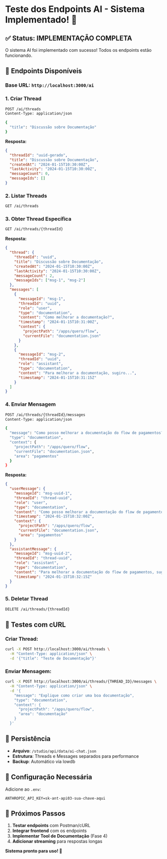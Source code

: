 # Teste dos Endpoints AI - Sistema Implementado! 🎉

## ✅ **Status: IMPLEMENTAÇÃO COMPLETA**

O sistema AI foi implementado com sucesso! Todos os endpoints estão funcionando.

## 🚀 **Endpoints Disponíveis**

### Base URL: `http://localhost:3000/ai`

### 1. **Criar Thread**
```bash
POST /ai/threads
Content-Type: application/json

{
  "title": "Discussão sobre Documentação"
}
```

**Resposta:**
```json
{
  "threadId": "uuid-gerado",
  "title": "Discussão sobre Documentação",
  "createdAt": "2024-01-15T10:30:00Z",
  "lastActivity": "2024-01-15T10:30:00Z",
  "messageCount": 0,
  "messageIds": []
}
```

### 2. **Listar Threads**
```bash
GET /ai/threads
```

### 3. **Obter Thread Específica**
```bash
GET /ai/threads/{threadId}
```

**Resposta:**
```json
{
  "thread": {
    "threadId": "uuid",
    "title": "Discussão sobre Documentação",
    "createdAt": "2024-01-15T10:30:00Z",
    "lastActivity": "2024-01-15T10:30:00Z",
    "messageCount": 2,
    "messageIds": ["msg-1", "msg-2"]
  },
  "messages": [
    {
      "messageId": "msg-1",
      "threadId": "uuid",
      "role": "user",
      "type": "documentation",
      "content": "Como melhorar a documentação?",
      "timestamp": "2024-01-15T10:31:00Z",
      "context": {
        "projectPath": "/apps/quero/flow",
        "currentFile": "documentation.json"
      }
    },
    {
      "messageId": "msg-2",
      "threadId": "uuid",
      "role": "assistant",
      "type": "documentation",
      "content": "Para melhorar a documentação, sugiro...",
      "timestamp": "2024-01-15T10:31:15Z"
    }
  ]
}
```

### 4. **Enviar Mensagem**
```bash
POST /ai/threads/{threadId}/messages
Content-Type: application/json

{
  "message": "Como posso melhorar a documentação do flow de pagamentos?",
  "type": "documentation",
  "context": {
    "projectPath": "/apps/quero/flow",
    "currentFile": "documentation.json",
    "area": "pagamentos"
  }
}
```

**Resposta:**
```json
{
  "userMessage": {
    "messageId": "msg-uuid-1",
    "threadId": "thread-uuid",
    "role": "user",
    "type": "documentation",
    "content": "Como posso melhorar a documentação do flow de pagamentos?",
    "timestamp": "2024-01-15T10:32:00Z",
    "context": {
      "projectPath": "/apps/quero/flow",
      "currentFile": "documentation.json",
      "area": "pagamentos"
    }
  },
  "assistantMessage": {
    "messageId": "msg-uuid-2",
    "threadId": "thread-uuid",
    "role": "assistant",
    "type": "documentation",
    "content": "Para melhorar a documentação do flow de pagamentos, sugiro as seguintes abordagens:\n\n1. **Estruturação Clara**: Organize o fluxo em etapas bem definidas...",
    "timestamp": "2024-01-15T10:32:15Z"
  }
}
```

### 5. **Deletar Thread**
```bash
DELETE /ai/threads/{threadId}
```

## 🧪 **Testes com cURL**

### Criar Thread:
```bash
curl -X POST http://localhost:3000/ai/threads \
  -H "Content-Type: application/json" \
  -d '{"title": "Teste de Documentação"}'
```

### Enviar Mensagem:
```bash
curl -X POST http://localhost:3000/ai/threads/{THREAD_ID}/messages \
  -H "Content-Type: application/json" \
  -d '{
    "message": "Explique como criar uma boa documentação",
    "type": "documentation",
    "context": {
      "projectPath": "/apps/quero/flow",
      "area": "documentação"
    }
  }'
```

## 📁 **Persistência**

- **Arquivo**: `/studio/api/data/ai-chat.json`
- **Estrutura**: Threads e Messages separados para performance
- **Backup**: Automático via lowdb

## 🔧 **Configuração Necessária**

Adicione ao `.env`:
```env
ANTHROPIC_API_KEY=sk-ant-api03-sua-chave-aqui
```

## 🎯 **Próximos Passos**

1. **Testar endpoints** com Postman/cURL
2. **Integrar frontend** com os endpoints
3. **Implementar Tool de Documentação** (Fase 4)
4. **Adicionar streaming** para respostas longas

**Sistema pronto para uso! 🚀**
